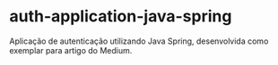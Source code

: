 # auth-application-java-spring
Aplicação de autenticação utilizando Java Spring, desenvolvida como exemplar para artigo do Medium.
